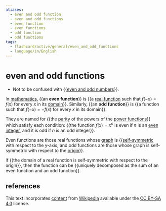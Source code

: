 ```yaml
---
aliases:
  - even and odd function
  - even and odd functions
  - even function
  - even functions
  - odd function
  - odd functions
tags:
  - flashcard/active/general/even_and_odd_functions
  - language/in/English
---
```


# even and odd functions

- Not to be confused with {{[even and odd numbers](parity%20(mathematics).md)}}. <!--SR:!2024-08-28,17,290-->

In [mathematics](mathematics.md), {{an __even function__}} is {{a [real function](function%20of%20a%20real%20variable.md) such that $f(-x) = f(x)$ for every $x$ in its [domain](domain%20of%20a%20function.md)}}. Similarly, {{an __odd function__}} is {{a function such that $f(-x) = -f(x)$ for every $x$ in its domain}}. <!--SR:!2024-08-25,14,290!2024-08-25,14,290!2024-08-27,16,290!2024-08-24,13,290-->

They are named for {{the [parity](parity%20(mathematics).md) of the powers of the [power functions](exponentiation.md#power%20functions)}} which satisfy each condition: {{the function $f(x) = x^n$ is even if _n_ is an [even integer](parity%20(mathematics).md), and it is odd if _n_ is an odd integer}}. <!--SR:!2024-08-26,15,290!2024-08-28,17,290-->

Even functions are those real functions whose [graph](graph%20of%20a%20function.md) is {{[self-symmetric](symmetry%20(geometry).md) with respect to the y-axis, and odd functions are those whose graph is self-symmetric with respect to the [origin](origin%20(mathematics).md)}}. <!--SR:!2024-08-22,11,270-->

If {{the domain of a real function is self-symmetric with respect to the origin}}, then the function can be {{uniquely decomposed as the sum of an even function and an odd function}}. <!--SR:!2024-09-25,37,290!2024-08-25,14,290-->

## references

This text incorporates [content](https://en.wikipedia.org/wiki/even_and_odd_functions) from [Wikipedia](Wikipedia.md) available under the [CC BY-SA 4.0](https://creativecommons.org/licenses/by-sa/4.0/) license.
